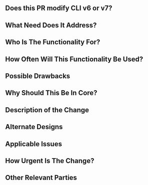 <!--
If you haven't yet, please review our contributing guidelines: https://github.com/cloudfoundry/cli/blob/master/.github/CONTRIBUTING.md
Please reach out to us on slack or via a Github Issue before making a PR. (Info on where to reach us in the link ^)
Check out our contributions welcome label on GitHub for issues we are actively looking for help on.
-->

<!--
## Requirements

* Your contribution will be analyzed for product fit and engineering quality prior to merging.
If your contribution includes a change that is exposed to cf CLI users (e.g. introducing a new command or flag), please submit an issue to discuss it first.
* We're not allowed to accept any PRs without a signed CLA, no matter how small.
If your contribution falls under a company CLA but your membership is not public, expect delays while we confirm.
* All new code requires tests to protect against regressions.
-->

## Does this PR modify CLI v6 or v7?

<!-- Or perhaps both? Neither?
If you aren't sure what this is referring to, please check out our Architecture Guide: https://github.com/cloudfoundry/cli/wiki/Architecture-Guide -->

## What Need Does It Address?

<!-- What benefits will be realized by the code change? Explain its value to users. What is their current solution to the problem, and why is it insufficient? -->

## Who Is The Functionality For?

<!--
Explain who specifically the change would benefit. What users would want this change? Is there broad demand for the change, or is there a single customer who benefits?
-->

## How Often Will This Functionality Be Used?

<!-- How often will the change be used? -->

## Possible Drawbacks

<!-- What are the possible side-effects or negative impacts of the code change? -->

## Why Should This Be In Core?

<!-- Explain why this functionality should be in the cf CLI, as opposed to a plugin. -->

## Description of the Change

<!--
We must be able to understand the design of your change from this description.
Keep in mind that the maintainer reviewing this PR may not be familiar with or
have worked with the code here recently, so please walk us through the concepts.
-->

## Alternate Designs

<!-- Explain what other alternates were considered and why the proposed version was selected -->

## Applicable Issues

<!-- List any applicable Issues here -->

## How Urgent Is The Change?

<!-- Is the change urgent? If so, explain why it is time-sensitive.-->

## Other Relevant Parties

<!-- Who else is affected by the change? -->
